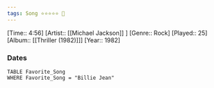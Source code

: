 ```yaml
---
tags: Song ⭐⭐⭐⭐⭐ 💛
---
```

[Time:: 4:56]
[Artist:: [[Michael Jackson]] ]
[Genre:: Rock]
[Played:: 25]
[Album:: [[Thriller (1982)]]]
[Year:: 1982]
### Dates
````dataview
TABLE Favorite_Song
WHERE Favorite_Song = "Billie Jean"
````